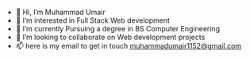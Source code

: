 - 👋 Hi, I’m Muhammad Umair
- 👀 I’m interested in Full Stack Web development
- 🌱 I’m currently Pursuing a degree in  BS Computer Engineering
- 💞️ I’m looking to collaborate on Web development projects
- 📫 here is my email to get in touch muhammadumair1152@gmail.com   


<!---
MuhammadUmair1152/MuhammadUmair1152 is a ✨ special ✨ repository because its `README.md` (this file) appears on your GitHub profile.
You can click the Preview link to take a look at your changes.
--->
